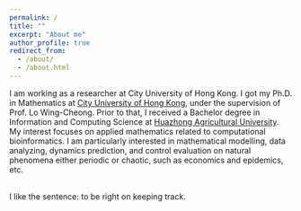 ```yaml
---
permalink: /
title: ""
excerpt: "About me"
author_profile: true
redirect_from: 
  - /about/
  - /about.html
---
```


I am working as a researcher at City University of Hong Kong. I got my Ph.D. in Mathematics at [City University of Hong Kong](https://www.cityu.edu.hk/), under the supervision of Prof. Lo Wing-Cheong. Prior to that, I received a Bachelor degree in Information and Computing Science at [Huazhong Agricultural University](https://www.hzau.edu.cn/en/HOME.htm). My interest focuses on applied mathematics related to computational bioinformatics. I am particularly interested in mathematical modelling, data analyzing, dynamics prediction, and control evaluation on natural phenomena either periodic or chaotic, such as economics and epidemics, etc. <br> <br> 


I like the sentence: to be right on keeping track.
